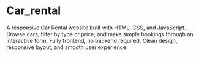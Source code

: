 # Car_rental
A responsive Car Rental website built with HTML, CSS, and JavaScript. Browse cars, filter by type or price, and make simple bookings through an interactive form. Fully frontend, no backend required. Clean design, responsive layout, and smooth user experience.
